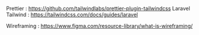 <!--Plugins-->
  Prettier :
    https://github.com/tailwindlabs/prettier-plugin-tailwindcss
  Laravel Tailwind :
    https://tailwindcss.com/docs/guides/laravel




<!--Random/Useful-->
  Wireframing :
    https://www.figma.com/resource-library/what-is-wireframing/
    
